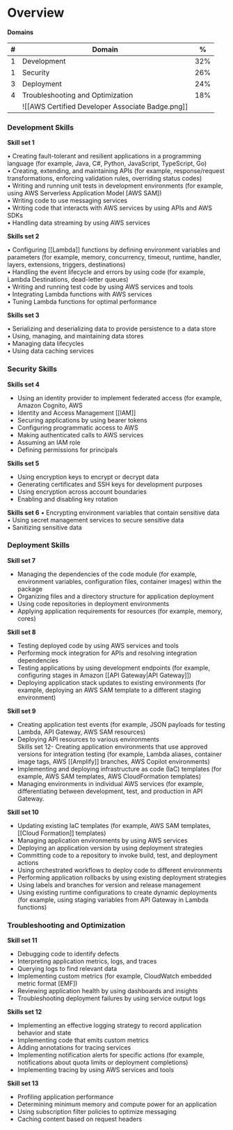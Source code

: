 # Overview

**Domains**

| #   | Domain                           | %   |
| --- | -------------------------------- | --- |
| 1   | Development                      | 32% |
| 1   | Security                         | 26% |
| 3   | Deployment                       | 24% |
| 4   | Troubleshooting and Optimization | 18% |
|     |   ![[AWS Certified Developer Associate Badge.png]]                               |     |
### Development Skills 
**Skill set 1**  

• Creating fault-tolerant and resilient applications in a programming language (for example,  Java, C#, Python, JavaScript, TypeScript, Go)  
• Creating, extending, and maintaining APIs (for example, response/request transformations, enforcing validation rules, overriding status codes)  
• Writing and running unit tests in development environments (for example, using AWS Serverless Application Model [AWS SAM])  
• Writing code to use messaging services  
• Writing code that interacts with AWS services by using APIs and AWS SDKs  
• Handling data streaming by using AWS services


**Skills set 2**

• Configuring [[Lambda]] functions by defining environment variables and parameters (for example, memory, concurrency, timeout, runtime, handler, layers, extensions, triggers, destinations)  
• Handling the event lifecycle and errors by using code (for example, Lambda Destinations, dead-letter queues)  
• Writing and running test code by using AWS services and tools  
• Integrating Lambda functions with AWS services  
• Tuning Lambda functions for optimal performance

**Skills set 3**
  
• Serializing and deserializing data to provide persistence to a data store  
• Using, managing, and maintaining data stores  
• Managing data lifecycles  
• Using data caching services

### Security Skills 

**Skills set 4**
- Using an identity provider to implement federated access (for example, Amazon Cognito, AWS  
- Identity and Access Management [[IAM]]
- Securing applications by using bearer tokens  
- Configuring programmatic access to AWS  
- Making authenticated calls to AWS services  
- Assuming an IAM role  
- Defining permissions for principals

**Skills set 5**
- Using encryption keys to encrypt or decrypt data  
- Generating certificates and SSH keys for development purposes  
- Using encryption across account boundaries  
- Enabling and disabling key rotation

**Skills set 6**
• Encrypting environment variables that contain sensitive data  
• Using secret management services to secure sensitive data  
• Sanitizing sensitive data

### Deployment Skills
**Skill set 7**
- Managing the dependencies of the code module (for example, environment variables, configuration files, container images) within the package  
- Organizing files and a directory structure for application deployment  
- Using code repositories in deployment environments  
- Applying application requirements for resources (for example, memory, cores)

**Skill set 8**
- Testing deployed code by using AWS services and tools  
- Performing mock integration for APIs and resolving integration dependencies  
- Testing applications by using development endpoints (for example, configuring stages in Amazon [[API Gateway|API Gateway]])  
- Deploying application stack updates to existing environments (for example, deploying an AWS SAM template to a different staging environment)

**Skill set 9**
- Creating application test events (for example, JSON payloads for testing Lambda, API Gateway, AWS SAM resources)  
- Deploying API resources to various environments  
Skills set 12- Creating application environments that use approved versions for integration testing (for example, Lambda aliases, container image tags, AWS [[Amplify]] branches, AWS Copilot environments)  
- Implementing and deploying infrastructure as code (IaC) templates (for example, AWS SAM templates, AWS CloudFormation templates)  
- Managing environments in individual AWS services (for example, differentiating between development, test, and production in API Gateway.

**Skill set 10**
- Updating existing IaC templates (for example, AWS SAM templates, [[Cloud Formation]] templates)  
- Managing application environments by using AWS services  
- Deploying an application version by using deployment strategies  
- Committing code to a repository to invoke build, test, and deployment actions  
- Using orchestrated workflows to deploy code to different environments  
- Performing application rollbacks by using existing deployment strategies  
- Using labels and branches for version and release management  
- Using existing runtime configurations to create dynamic deployments (for example, using staging variables from API Gateway in Lambda functions)

### Troubleshooting and Optimization
**Skill set 11**
- Debugging code to identify defects  
- Interpreting application metrics, logs, and traces  
- Querying logs to find relevant data  
- Implementing custom metrics (for example, CloudWatch embedded metric format [EMF])  
- Reviewing application health by using dashboards and insights  
- Troubleshooting deployment failures by using service output logs

**Skills set 12**  
- Implementing an effective logging strategy to record application behavior and state  
- Implementing code that emits custom metrics  
- Adding annotations for tracing services  
- Implementing notification alerts for specific actions (for example, notifications about quota limits or deployment completions)  
- Implementing tracing by using AWS services and tools

**Skill set 13**
- Profiling application performance  
- Determining minimum memory and compute power for an application  
- Using subscription filter policies to optimize messaging  
- Caching content based on request headers